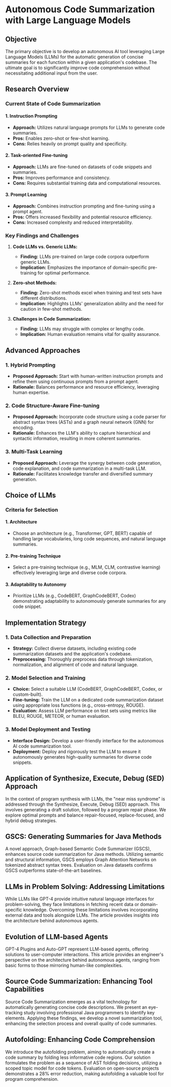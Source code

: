 # Autonomous Code Summarization with Large Language Models

## Objective

The primary objective is to develop an autonomous AI tool leveraging Large Language Models (LLMs) for the automatic generation of concise summaries for each function within a given application's codebase. The ultimate goal is to significantly improve code comprehension without necessitating additional input from the user.

## Research Overview

### Current State of Code Summarization

#### 1. **Instruction Prompting**
- **Approach:** Utilizes natural language prompts for LLMs to generate code summaries.
- **Pros:** Enables zero-shot or few-shot learning.
- **Cons:** Relies heavily on prompt quality and specificity.

#### 2. **Task-oriented Fine-tuning**
- **Approach:** LLMs are fine-tuned on datasets of code snippets and summaries.
- **Pros:** Improves performance and consistency.
- **Cons:** Requires substantial training data and computational resources.

#### 3. **Prompt Learning**
- **Approach:** Combines instruction prompting and fine-tuning using a prompt agent.
- **Pros:** Offers increased flexibility and potential resource efficiency.
- **Cons:** Increased complexity and reduced interpretability.

### Key Findings and Challenges

1. **Code LLMs vs. Generic LLMs:**
   - **Finding:** LLMs pre-trained on large code corpora outperform generic LLMs.
   - **Implication:** Emphasizes the importance of domain-specific pre-training for optimal performance.

2. **Zero-shot Methods:**
   - **Finding:** Zero-shot methods excel when training and test sets have different distributions.
   - **Implication:** Highlights LLMs' generalization ability and the need for caution in few-shot methods.

3. **Challenges in Code Summarization:**
   - **Finding:** LLMs may struggle with complex or lengthy code.
   - **Implication:** Human evaluation remains vital for quality assurance.

## Advanced Approaches

### 1. Hybrid Prompting
- **Proposed Approach:** Start with human-written instruction prompts and refine them using continuous prompts from a prompt agent.
- **Rationale:** Balances performance and resource efficiency, leveraging human expertise.

### 2. Code Structure-Aware Fine-tuning
- **Proposed Approach:** Incorporate code structure using a code parser for abstract syntax trees (ASTs) and a graph neural network (GNN) for encoding.
- **Rationale:** Enhances the LLM's ability to capture hierarchical and syntactic information, resulting in more coherent summaries.

### 3. Multi-Task Learning
- **Proposed Approach:** Leverage the synergy between code generation, code explanation, and code summarization in a multi-task LLM.
- **Rationale:** Facilitates knowledge transfer and diversified summary generation.

## Choice of LLMs

### Criteria for Selection

#### 1. Architecture
- Choose an architecture (e.g., Transformer, GPT, BERT) capable of handling large vocabularies, long code sequences, and natural language summaries.

#### 2. Pre-training Technique
- Select a pre-training technique (e.g., MLM, CLM, contrastive learning) effectively leveraging large and diverse code corpora.

#### 3. Adaptability to Autonomy
- Prioritize LLMs (e.g., CodeBERT, GraphCodeBERT, Codex) demonstrating adaptability to autonomously generate summaries for any code snippet.

## Implementation Strategy

### 1. Data Collection and Preparation
- **Strategy:** Collect diverse datasets, including existing code summarization datasets and the application's codebase.
- **Preprocessing:** Thoroughly preprocess data through tokenization, normalization, and alignment of code and natural language.

### 2. Model Selection and Training
- **Choice:** Select a suitable LLM (CodeBERT, GraphCodeBERT, Codex, or custom-built).
- **Fine-tuning:** Train the LLM on a dedicated code summarization dataset using appropriate loss functions (e.g., cross-entropy, ROUGE).
- **Evaluation:** Assess LLM performance on test sets using metrics like BLEU, ROUGE, METEOR, or human evaluation.

### 3. Model Deployment and Testing
- **Interface Design:** Develop a user-friendly interface for the autonomous AI code summarization tool.
- **Deployment:** Deploy and rigorously test the LLM to ensure it autonomously generates high-quality summaries for diverse code snippets.

## Application of Synthesize, Execute, Debug (SED) Approach

In the context of program synthesis with LLMs, the "near miss syndrome" is addressed through the Synthesize, Execute, Debug (SED) approach. This involves generating a draft solution, followed by a program repair phase. We explore optimal prompts and balance repair-focused, replace-focused, and hybrid debug strategies.

## GSCS: Generating Summaries for Java Methods

A novel approach, Graph-based Semantic Code Summarizer (GSCS), enhances source code summarization for Java methods. Utilizing semantic and structural information, GSCS employs Graph Attention Networks on tokenized abstract syntax trees. Evaluation on Java datasets confirms GSCS outperforms state-of-the-art baselines.

## LLMs in Problem Solving: Addressing Limitations

While LLMs like GPT-4 provide intuitive natural language interfaces for problem-solving, they face limitations in fetching recent data or domain-specific knowledge. Overcoming these limitations involves incorporating external data and tools alongside LLMs. The article provides insights into the architecture behind autonomous agents.

## Evolution of LLM-based Agents

GPT-4 Plugins and Auto-GPT represent LLM-based agents, offering solutions to user-computer interactions. This article provides an engineer's perspective on the architecture behind autonomous agents, ranging from basic forms to those mirroring human-like complexities.

## Source Code Summarization: Enhancing Tool Capabilities

Source Code Summarization emerges as a vital technology for automatically generating concise code descriptions. We present an eye-tracking study involving professional Java programmers to identify key elements. Applying these findings, we develop a novel summarization tool, enhancing the selection process and overall quality of code summaries.

## Autofolding: Enhancing Code Comprehension

We introduce the autofolding problem, aiming to automatically create a code summary by folding less informative code regions. Our solution formulates the problem as a sequence of AST folding decisions, utilizing a scoped topic model for code tokens. Evaluation on open-source projects demonstrates a 28% error reduction, making autofolding a valuable tool for program comprehension.
